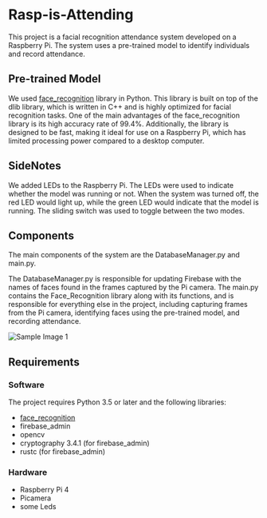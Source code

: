 # Rasp-is-Attending

This project is a facial recognition attendance system developed on a Raspberry Pi. The system uses a pre-trained model to identify individuals and record attendance. 

## Pre-trained Model

We used [face_recognition](https://github.com/ageitgey/face_recognition) library in Python. This library is built on top of the dlib library, which is written in C++ and is highly optimized for facial recognition tasks. One of the main advantages of the face_recognition library is its high accuracy rate of 99.4%. Additionally, the library is designed to be fast, making it ideal for use on a Raspberry Pi, which has limited processing power compared to a desktop computer.

## SideNotes

We added LEDs to the Raspberry Pi. The LEDs were used to indicate whether the model was running or not. When the system was turned off, the red LED would light up, while the green LED would indicate that the model is running. The sliding switch was used to toggle between the two modes.

## Components

The main components of the system are the DatabaseManager.py and main.py.

The DatabaseManager.py is responsible for updating Firebase with the names of faces found in the frames captured by the Pi camera. The main.py contains the Face_Recognition library along with its functions, and is responsible for everything else in the project, including capturing frames from the Pi camera, identifying faces using the pre-trained model, and recording attendance.

![Sample Image 1](FaceRecRasp.gif)
## Requirements

### Software
The project requires Python 3.5 or later and the following libraries:
- [face_recognition](https://github.com/ageitgey/face_recognition)
- firebase_admin
- opencv
- cryptography 3.4.1 (for firebase_admin)
- rustc (for firebase_admin)
  
### Hardware
- Raspberry Pi 4
- Picamera
- some Leds

